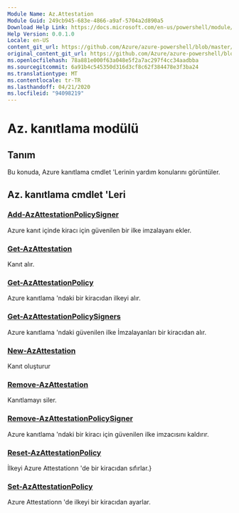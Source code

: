 ```yaml
---
Module Name: Az.Attestation
Module Guid: 249cb945-683e-4866-a9af-5704a2d890a5
Download Help Link: https://docs.microsoft.com/en-us/powershell/module/az.attestation
Help Version: 0.0.1.0
Locale: en-US
content_git_url: https://github.com/Azure/azure-powershell/blob/master/src/Attestation/Attestation/help/Az.Attestation.md
original_content_git_url: https://github.com/Azure/azure-powershell/blob/master/src/Attestation/Attestation/help/Az.Attestation.md
ms.openlocfilehash: 78a881e000f63a048e5f2a7ac297f4cc34aadbba
ms.sourcegitcommit: 6a91b4c545350d316d3cf8c62f384478e3f3ba24
ms.translationtype: MT
ms.contentlocale: tr-TR
ms.lasthandoff: 04/21/2020
ms.locfileid: "94098219"
---
```

# Az. kanıtlama modülü
## Tanım
Bu konuda, Azure kanıtlama cmdlet 'Lerinin yardım konularını görüntüler.

## Az. kanıtlama cmdlet 'Leri
### [Add-AzAttestationPolicySigner](Add-AzAttestationPolicySigner.md)
Azure kanıt içinde kiracı için güvenilen bir ilke imzalayanı ekler.

### [Get-AzAttestation](Get-AzAttestation.md)
Kanıt alır.

### [Get-AzAttestationPolicy](Get-AzAttestationPolicy.md)
Azure kanıtlama 'ndaki bir kiracıdan ilkeyi alır.

### [Get-AzAttestationPolicySigners](Get-AzAttestationPolicySigners.md)
Azure kanıtlama 'ndaki güvenilen ilke İmzalayanları bir kiracıdan alır.

### [New-AzAttestation](New-AzAttestation.md)
Kanıt oluşturur

### [Remove-AzAttestation](Remove-AzAttestation.md)
Kanıtlamayı siler.

### [Remove-AzAttestationPolicySigner](Remove-AzAttestationPolicySigner.md)
Azure kanıtlama 'ndaki bir kiracı için güvenilen ilke imzacısını kaldırır.

### [Reset-AzAttestationPolicy](Reset-AzAttestationPolicy.md)
İlkeyi Azure Attestationn 'de bir kiracıdan sıfırlar.}

### [Set-AzAttestationPolicy](Set-AzAttestationPolicy.md)
Azure Attestationn 'de ilkeyi bir kiracıdan ayarlar.

